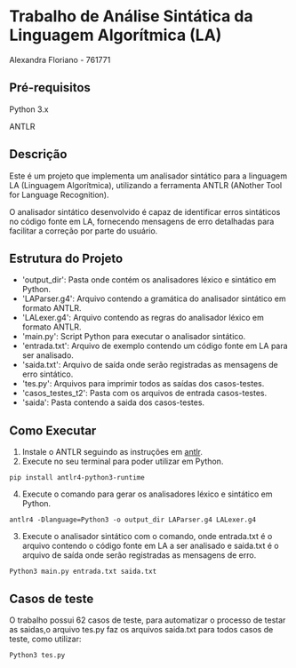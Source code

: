 # Trabalho de Análise Sintática da Linguagem Algorítmica (LA)

Alexandra Floriano - 761771

## Pré-requisitos

Python 3.x

ANTLR

## Descrição

Este é um projeto que implementa um analisador sintático para a linguagem LA (Linguagem Algorítmica), utilizando a ferramenta ANTLR (ANother Tool for Language Recognition).

O analisador sintático desenvolvido é capaz de identificar erros sintáticos no código fonte em LA, fornecendo mensagens de erro detalhadas para facilitar a correção por parte do usuário.

## Estrutura do Projeto

* 'output_dir': Pasta onde contém os analisadores léxico e sintático em Python.
* 'LAParser.g4': Arquivo contendo a gramática do analisador sintático em formato ANTLR.
* 'LALexer.g4': Arquivo contendo as regras do analisador léxico em formato ANTLR.
* 'main.py': Script Python para executar o analisador sintático.
* 'entrada.txt': Arquivo de exemplo contendo um código fonte em LA para ser analisado.
* 'saida.txt': Arquivo de saída onde serão registradas as mensagens de erro sintático.
* 'tes.py': Arquivos para imprimir todos as saídas dos casos-testes.
* 'casos_testes_t2': Pasta com os arquivos de entrada casos-testes.
* 'saida': Pasta contendo a saida dos casos-testes.

## Como Executar

1. Instale o ANTLR seguindo as instruções em [antlr](https://www.antlr.org/).
2. Execute no seu terminal para poder utilizar em Python.

```Python3
pip install antlr4-python3-runtime
```

4. Execute o comando para gerar os analisadores léxico e sintático em Python.

```Python3
antlr4 -Dlanguage=Python3 -o output_dir LAParser.g4 LALexer.g4
```

3. Execute o analisador sintático com o comando, onde entrada.txt é o arquivo contendo o código fonte em LA a ser analisado e saida.txt é o arquivo de saída onde serão registradas as mensagens de erro.

```Python3
Python3 main.py entrada.txt saida.txt
```

## Casos de teste

O trabalho possui 62 casos de teste, para automatizar o processo de testar as saidas,o arquivo tes.py faz os arquivos saida.txt para todos casos de teste, como utilizar:

```Python3
Python3 tes.py
```
